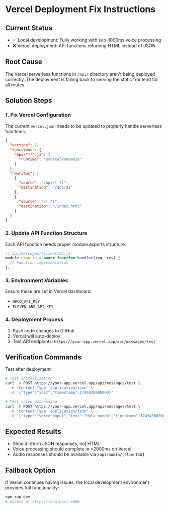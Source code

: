 # Vercel Deployment Fix Instructions

## Current Status
- ✅ Local development: Fully working with sub-1000ms voice processing
- ❌ Vercel deployment: API functions returning HTML instead of JSON

## Root Cause
The Vercel serverless functions in `/api/` directory aren't being deployed correctly. The deployment is falling back to serving the static frontend for all routes.

## Solution Steps

### 1. Fix Vercel Configuration
The current `vercel.json` needs to be updated to properly handle serverless functions:

```json
{
  "version": 2,
  "functions": {
    "api/**/*.js": {
      "runtime": "@vercel/node@18"
    }
  },
  "rewrites": [
    {
      "source": "/api/(.*)",
      "destination": "/api/$1"
    },
    {
      "source": "/(.*)",
      "destination": "/index.html"
    }
  ]
}
```

### 2. Update API Function Structure
Each API function needs proper module.exports structure:

```javascript
// api/messages/[clientId].js
module.exports = async function handler(req, res) {
  // Function implementation
};
```

### 3. Environment Variables
Ensure these are set in Vercel dashboard:
- `GROQ_API_KEY`
- `ELEVENLABS_API_KEY`

### 4. Deployment Process
1. Push code changes to GitHub
2. Vercel will auto-deploy
3. Test API endpoints: `https://your-app.vercel.app/api/messages/test`

## Verification Commands

Test after deployment:
```bash
# Test initialization
curl -X POST https://your-app.vercel.app/api/messages/test \
  -H "Content-Type: application/json" \
  -d '{"type":"init","timestamp":1749430000000}'

# Test voice processing
curl -X POST https://your-app.vercel.app/api/messages/test \
  -H "Content-Type: application/json" \
  -d '{"type":"voice_input","text":"Hola mundo","timestamp":1749430000000}'
```

## Expected Results
- Should return JSON responses, not HTML
- Voice processing should complete in <2000ms on Vercel
- Audio responses should be available via `/api/audio/[clientId]`

## Fallback Option
If Vercel continues having issues, the local development environment provides full functionality:
```bash
npm run dev
# Access at http://localhost:5000
```